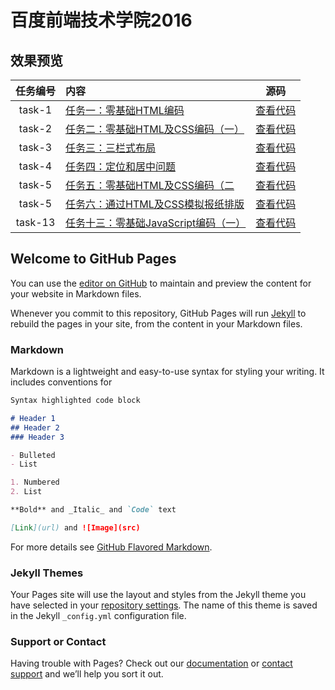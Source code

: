 # 百度前端技术学院2016
## 效果预览
|任务编号|内容|源码|
|:-----:|:-------|:-------:|
|task-1|[任务一：零基础HTML编码](https://jjwjack.github.io/baidu_ife/task-1/index.html)|[查看代码](https://github.com/jjwjack/baidu_ife)|
|task-2|[任务二：零基础HTML及CSS编码（一）](https://jjwjack.github.io/baidu_ife/task-2/index.html)|[查看代码](https://github.com/jjwjack/baidu_ife)|
|task-3|[任务三：三栏式布局](https://jjwjack.github.io/baidu_ife/task-3/index.html)|[查看代码](https://github.com/jjwjack/baidu_ife)|
|task-4|[任务四：定位和居中问题](https://jjwjack.github.io/baidu_ife/task-4/index.html)|[查看代码](https://github.com/jjwjack/baidu_ife)|
|task-5|[任务五：零基础HTML及CSS编码（二](https://jjwjack.github.io/baidu_ife/task-5/index.html)|[查看代码](https://github.com/jjwjack/baidu_ife)|
|task-5|[任务六：通过HTML及CSS模拟报纸排版](https://jjwjack.github.io/baidu_ife/task-6/index.html)|[查看代码](https://github.com/jjwjack/baidu_ife)|
|task-13|[任务十三：零基础JavaScript编码（一）](https://jjwjack.github.io/baidu_ife/task-13/index.html)|[查看代码](https://github.com/jjwjack/baidu_ife)|





## Welcome to GitHub Pages

You can use the [editor on GitHub](https://github.com/jjwjack/baidu_ife/edit/master/README.md) to maintain and preview the content for your website in Markdown files.

Whenever you commit to this repository, GitHub Pages will run [Jekyll](https://jekyllrb.com/) to rebuild the pages in your site, from the content in your Markdown files.

### Markdown

Markdown is a lightweight and easy-to-use syntax for styling your writing. It includes conventions for

```markdown
Syntax highlighted code block

# Header 1
## Header 2
### Header 3

- Bulleted
- List

1. Numbered
2. List

**Bold** and _Italic_ and `Code` text

[Link](url) and ![Image](src)
```

For more details see [GitHub Flavored Markdown](https://guides.github.com/features/mastering-markdown/).

### Jekyll Themes

Your Pages site will use the layout and styles from the Jekyll theme you have selected in your [repository settings](https://github.com/jjwjack/baidu_ife/settings). The name of this theme is saved in the Jekyll `_config.yml` configuration file.

### Support or Contact

Having trouble with Pages? Check out our [documentation](https://help.github.com/categories/github-pages-basics/) or [contact support](https://github.com/contact) and we’ll help you sort it out.
